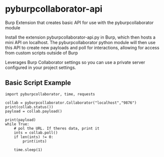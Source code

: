 # pyburpcollaborator-api
Burp Extension that creates basic API for use with the pyburpcollaborator module

Install the extension pyburpcollaborator-api.py in Burp, which then hosts a mini API on localhost. The pyburpcollaborator python module will then use this API to create new payloads and poll for interactions, allowing for access from custom scripts outside of Burp

Leverages Burp Collaborator settings so you can use a private server configured in your project settings.

## Basic Script Example
```
import pyburpcollaborator, time, requests

collab = pyburpcollaborator.Collaborator("localhost","9876")
print(collab.status())
payload = collab.payload()

print(payload)
while True:
    # pol the URL. If theres data, print it
    ints = collab.poll()
    if len(ints) != 0:
        print(ints)

    time.sleep(1)
```
